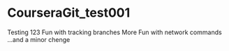 # CourseraGit_test001
Testing 123
Fun with tracking branches
More Fun with network commands
...and a minor chenge
